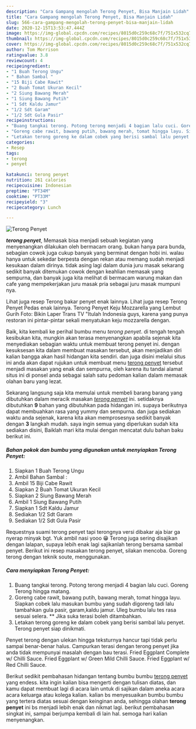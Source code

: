 ```yaml
---
description: "Cara Gampang mengolah Terong Penyet, Bisa Manjain Lidah"
title: "Cara Gampang mengolah Terong Penyet, Bisa Manjain Lidah"
slug: 566-cara-gampang-mengolah-terong-penyet-bisa-manjain-lidah
date: 2020-12-15T13:53:47.444Z
image: https://img-global.cpcdn.com/recipes/8015d0c259c68c7f/751x532cq70/terong-penyet-foto-resep-utama.jpg
thumbnail: https://img-global.cpcdn.com/recipes/8015d0c259c68c7f/751x532cq70/terong-penyet-foto-resep-utama.jpg
cover: https://img-global.cpcdn.com/recipes/8015d0c259c68c7f/751x532cq70/terong-penyet-foto-resep-utama.jpg
author: Tom Morrison
ratingvalue: 3.8
reviewcount: 4
recipeingredient:
- "1 Buah Terong Ungu"
- " Bahan Sambal "
- "15 Biji Cabe Rawit"
- "2 Buah Tomat Ukuran Kecil"
- "2 Siung Bawang Merah"
- "1 Siung Bawang Putih"
- "1 Sdt Kaldu Jamur"
- "1/2 Sdt Garam"
- "1/2 Sdt Gula Pasir"
recipeinstructions:
- "Buang tangkai terong. Potong terong menjadi 4 bagian lalu cuci. Goreng Terong hingga matang."
- "Goreng cabe rawit, bawang putih, bawang merah, tomat hingga layu. Siapkan cobek lalu masukan bumbu yang sudah digoreng tadi lalu tambahkan gula pasir, garam,kaldu jamur. Uleg bumbu lalu tes rasa sesuai selera. ** Jika suka terasi boleh ditambahkan."
- "Letakan terong goreng ke dalam cobek yang berisi sambal lalu penyet. Terong penyet siap dinikmati."
categories:
- Resep
tags:
- terong
- penyet

katakunci: terong penyet 
nutrition: 261 calories
recipecuisine: Indonesian
preptime: "PT34M"
cooktime: "PT33M"
recipeyield: "3"
recipecategory: Lunch

---
```



![Terong Penyet](https://img-global.cpcdn.com/recipes/8015d0c259c68c7f/751x532cq70/terong-penyet-foto-resep-utama.jpg)

<b><i>terong penyet</i></b>, Memasak bisa menjadi sebuah kegiatan yang menyenangkan dilakukan oleh bermacam orang. bukan hanya para bunda, sebagian cowok juga cukup banyak yang berminat dengan hobi ini. walau hanya untuk sekedar berpesta dengan rekan atau memang sudah menjadi kesukaan dalam dirinya. tidak asing lagi dalam dunia juru masak sekarang sedikit banyak ditemukan cowok dengan keahlian memasak yang sempurna, dan banyak juga kita melihat di bermacam warung makan dan cafe yang mempekerjakan juru masak pria sebagai juru masak mumpuni nya.

Lihat juga resep Terong bakar penyet enak lainnya. Lihat juga resep Terong Penyet Pedas enak lainnya. Terong Penyet Keju Mozzarella yang Lembut Gurih Foto: Bikin Laper Trans TV &#34;Itulah Indonesia guys, karena yang punya restoran ini pintar-pintar sekali menyatukan keju mozzarella dengan.

Baik, kita kembali ke perihal bumbu menu <i>terong penyet</i>. di tengah tengah kesibukan kita, mungkin akan terasa menyenangkan apabila sejenak kita menyediakan sebagian waktu untuk membuat terong penyet ini. dengan kesuksesan kita dalam membuat masakan tersebut, akan menjadikan diri kalian bangga akan hasil hidangan kita sendiri. dan juga disini melalui situs ini anda akan dapat rujukan untuk membuat menu <u>terong penyet</u> tersebut menjadi masakan yang enak dan sempurna, oleh karena itu tandai alamat situs ini di ponsel anda sebagai salah satu pedoman kalian dalam memasak olahan baru yang lezat.


Sekarang langsung saja kita memulai untuk membeli barang barang yang dibutuhkan dalam meracik masakan <u><i>terong penyet</i></u> ini. setidaknya dibutuhkan <b>9</b> bahan yang dibutuhkan pada hidangan ini. supaya berikutnya dapat membuahkan rasa yang yummy dan sempurna. dan juga sediakan waktu anda sejenak, karena kita akan memprosesnya sedikit banyak dengan <b>3</b> langkah mudah. saya ingin semua yang diperlukan sudah kita sediakan disini, Baiklah mari kita mulai dengan mencatat dulu bahan baku berikut ini.

<!--inarticleads1-->

##### Bahan pokok dan bumbu yang digunakan untuk menyiapkan Terong Penyet:

1. Siapkan 1 Buah Terong Ungu
1. Ambil  Bahan Sambal :
1. Ambil 15 Biji Cabe Rawit
1. Siapkan 2 Buah Tomat Ukuran Kecil
1. Siapkan 2 Siung Bawang Merah
1. Ambil 1 Siung Bawang Putih
1. Siapkan 1 Sdt Kaldu Jamur
1. Sediakan 1/2 Sdt Garam
1. Sediakan 1/2 Sdt Gula Pasir


Requestnya suami terong penyet tapi terongnya versi dibakar aja biar ga nyerap minyak bgt. Yuk ambil nasi yooo 😁 Terong juga sering disajikan dengan lalapan, supaya lebih enak lagi sajikanlah terong bersama sambal penyet. Berikut ini resep masakan terong penyet, silakan mencoba. Goreng terong dengan teknik soute, menggunakan. 

<!--inarticleads2-->

##### Cara menyiapkan Terong Penyet:

1. Buang tangkai terong. Potong terong menjadi 4 bagian lalu cuci. Goreng Terong hingga matang.
1. Goreng cabe rawit, bawang putih, bawang merah, tomat hingga layu. Siapkan cobek lalu masukan bumbu yang sudah digoreng tadi lalu tambahkan gula pasir, garam,kaldu jamur. Uleg bumbu lalu tes rasa sesuai selera. ** Jika suka terasi boleh ditambahkan.
1. Letakan terong goreng ke dalam cobek yang berisi sambal lalu penyet. Terong penyet siap dinikmati.


Penyet terong dengan ulekan hingga teksturnya hancur tapi tidak perlu sampai benar-benar halus. Campurkan terasi dengan terong penyet jika anda tidak mempunyai masalah dengan bau terasi. Fried Eggplant Complete w/ Chilli Sauce. Fried Eggplant w/ Green Mild Chilli Sauce. Fried Eggplant w/ Red Chilli Sauce. 

Berikut sedikit pembahasan hidangan tentang bumbu bumbu <u>terong penyet</u> yang endess. kita ingin kalian bisa mengerti dengan tulisan diatas, dan kamu dapat membuat lagi di acara lain untuk di sajikan dalam aneka acara acara keluarga atau kolega kalian. kalian bs menyesuaikan bumbu bumbu yang tertera diatas sesuai dengan keinginan anda, sehingga olahan <b>terong penyet</b> ini bs menjadi lebih enak dan nikmat lagi. berikut pembahasan singkat ini, sampai berjumpa kembali di lain hal. semoga hari kalian menyenangkan.
